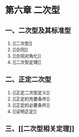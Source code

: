 # 第六章 二次型

## 一、二次型及其标准型

1. [[二次型]]
2. [[合同]]
3. [[合同对角化]]
4. [[二次型定理]]

## 二、正定二次型

1. [[正定二次型定义]]
2. [[正定的充要条件]]
3. [[正定的必要条件]]
4. [[证明正定]]

## 三、[[二次型相关定理]]
